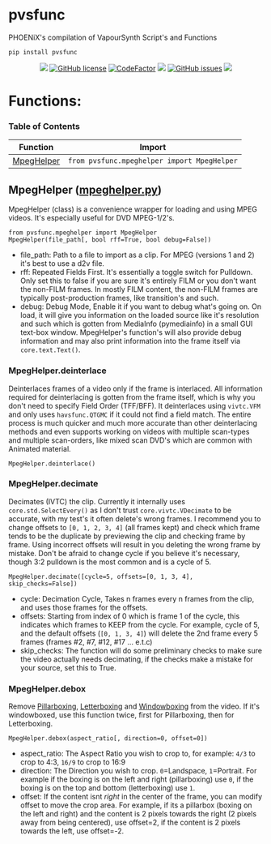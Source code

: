 # pvsfunc
PHOENiX's compilation of VapourSynth Script's and Functions

`pip install pvsfunc`

<p align="center">
<a href="https://python.org"><img src="https://img.shields.io/badge/python-3.6%2B-informational?style=flat-square" /></a>
<a href="https://github.com/rlaPHOENiX/pvsfunc/blob/master/LICENSE"><img alt="GitHub license" src="https://img.shields.io/github/license/rlaPHOENiX/pvsfunc?style=flat-square"></a>
<a href="https://www.codefactor.io/repository/github/rlaphoenix/pvsfunc"><img src="https://www.codefactor.io/repository/github/rlaphoenix/pvsfunc/badge" alt="CodeFactor" /></a>
<a href="https://www.codacy.com/manual/rlaPHOENiX/pvsfunc?utm_source=github.com&amp;utm_medium=referral&amp;utm_content=rlaPHOENiX/pvsfunc&amp;utm_campaign=Badge_Grade"><img src="https://api.codacy.com/project/badge/Grade/574e843d9e044dcbbc2743cd8092148a"/></a>
<a href="https://github.com/rlaPHOENiX/pvsfunc/issues"><img alt="GitHub issues" src="https://img.shields.io/github/issues/rlaPHOENiX/pvsfunc?style=flat-square"></a>
<a href="http://makeapullrequest.com"><img src="https://img.shields.io/badge/PRs-welcome-brightgreen.svg?style=flat-square"></a>
</p>

# Functions:

### Table of Contents

Function | Import
--- | ---
[MpegHelper](#mpeghelper-mpeghelperpy) | `from pvsfunc.mpeghelper import MpegHelper`

## MpegHelper ([mpeghelper.py](/pvsfunc/mpeghelper.py))
MpegHelper (class) is a convenience wrapper for loading and using MPEG videos. It's especially useful for DVD MPEG-1/2's.

`from pvsfunc.mpeghelper import MpegHelper`  
`MpegHelper(file_path[, bool rff=True, bool debug=False])`
* file_path: Path to a file to import as a clip. For MPEG (versions 1 and 2) it's best to use a d2v file.
* rff: Repeated Fields First. It's essentially a toggle switch for Pulldown. Only set this to false if you are sure it's entirely FILM or you don't want the non-FILM frames. In mostly FILM content, the non-FILM frames are typically post-production frames, like transition's and such.
* debug: Debug Mode, Enable it if you want to debug what's going on. On load, it will give you information on the loaded source like it's resolution and such which is gotten from MediaInfo (pymediainfo) in a small GUI text-box window. MpegHelper's function's will also provide debug information and may also print information into the frame itself via `core.text.Text()`.

### MpegHelper.deinterlace
Deinterlaces frames of a video only if the frame is interlaced. All information required for deinterlacing is gotten from the frame itself, which is why you don't need to specify Field Order (TFF/BFF). It deinterlaces using `vivtc.VFM` and only uses `havsfunc.QTGMC` if it could not find a field match. The entire process is much quicker and much more accurate than other deinterlacing methods and even supports working on videos with multiple scan-types and multiple scan-orders, like mixed scan DVD's which are common with Animated material.

`MpegHelper.deinterlace()`

### MpegHelper.decimate
Decimates (IVTC) the clip. Currently it internally uses `core.std.SelectEvery()` as I don't trust `core.vivtc.VDecimate` to be accurate, with my test's it often delete's wrong frames. I recommend you to change offsets to `[0, 1, 2, 3, 4]` (all frames kept) and check which frame tends to be the duplicate by previewing the clip and checking frame by frame. Using incorrect offsets will result in you deleting the wrong frame by mistake. Don't be afraid to change cycle if you believe it's necessary, though 3:2 pulldown is the most common and is a cycle of 5.

`MpegHelper.decimate([cycle=5, offsets=[0, 1, 3, 4], skip_checks=False])`
* cycle: Decimation Cycle, Takes n frames every n frames from the clip, and uses those frames for the offsets.
* offsets: Starting from index of 0 which is frame 1 of the cycle, this indicates which frames to KEEP from the cycle. For example, cycle of 5, and the default offsets (`[0, 1, 3, 4]`) will delete the 2nd frame every 5 frames (frames #2, #7, #12, #17 ... e.t.c)
* skip_checks: The function will do some preliminary checks to make sure the video actually needs decimating, if the checks make a mistake for your source, set this to True.

### MpegHelper.debox
Remove [Pillarboxing](https://wikipedia.org/wiki/Pillarbox), [Letterboxing](https://wikipedia.org/wiki/Letterboxing_(filming)) and [Windowboxing](https://wikipedia.org/wiki/Windowbox_(filmmaking)) from the video. If it's windowboxed, use this function twice, first for Pillarboxing, then for Letterboxing.

`MpegHelper.debox(aspect_ratio[, direction=0, offset=0])`
* aspect_ratio: The Aspect Ratio you wish to crop to, for example: `4/3` to crop to 4:3, `16/9` to crop to 16:9
* direction: The Direction you wish to crop. `0`=Landspace, `1`=Portrait. For example if the boxing is on the left and right (pillarboxing) use `0`, if the boxing is on the top and bottom (letterboxing) use `1`.
* offset: If the content isnt *right* in the center of the frame, you can modify offset to move the crop area. For example, if its a pillarbox (boxing on the left and right) and the content is 2 pixels towards the right (2 pixels away from being centered), use offset=2, if the content is 2 pixels towards the left, use offset=-2.